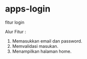 # apps-login
fitur login 

Alur Fitur :
1. Memasukkan email dan password.
2. Memvalidasi masukan.
3. Menampilkan halaman home.
